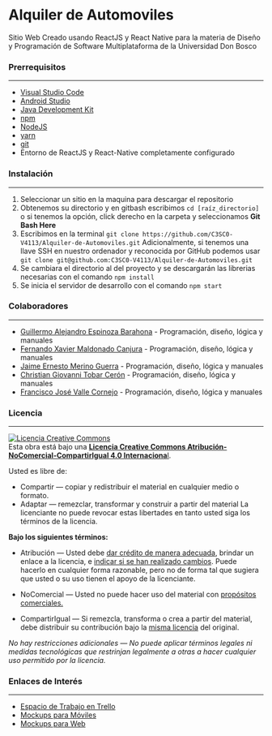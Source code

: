 # Alquiler de Automoviles
Sitio Web Creado usando ReactJS y React Native para la materia de Diseño y Programación de Software Multiplataforma de la Universidad Don Bosco

### Prerrequisitos
------------
- [Visual Studio Code](https://code.visualstudio.com/ "Visual Studio Code")
- [Android Studio](https://developer.android.com/studio "Android Studio")
- [Java Development Kit](https://www.oracle.com/java/technologies/javase/javase-jdk8-downloads.html "Java Development Kit")
- [npm](https://docs.npmjs.com/ "npm")
- [NodeJS](https://nodejs.org/ "NodeJS")
- [yarn](https://classic.yarnpkg.com/en/docs/install/#windows-stable "yarn")
- [git](https://git-scm.com/ "git")
- Entorno de ReactJS y React-Native completamente configurado

### Instalación
------------
1. Seleccionar un sitio en la maquina para descargar el repositorio
2. Obtenemos su directorio y en gitbash escribimos `cd [raíz_directorio]` o si tenemos la opción, click derecho en la carpeta y seleccionamos **Git Bash Here**
3. Escribimos en la terminal `git clone https://github.com/C3SC0-V4113/Alquiler-de-Automoviles.git`
Adicionalmente, si tenemos una llave SSH en nuestro ordenador y reconocida por GitHub podemos usar `git clone git@github.com:C3SC0-V4113/Alquiler-de-Automoviles.git`
4. Se cambiara el directorio al del proyecto y se descargarán las librerias necesarias con el comando `npm install`
5. Se inicia el servidor de desarrollo con el comando `npm start`

### Colaboradores
------------
- [Guillermo Alejandro Espinoza Barahona](https://github.com/DerpyWhooves "Guillermo Alejandro Espinoza Barahona") - Programación, diseño, lógica y manuales
- [Fernando Xavier Maldonado Canjura](https://github.com/XavierCanjura "Fernando Xavier Maldonado Canjura") - Programación, diseño, lógica y manuales
- [Jaime Ernesto Merino Guerra](https://github.com/MJames095 "Jaime Ernesto Merino Guerra") - Programación, diseño, lógica y manuales
- [Christian Giovanni Tobar Cerón](https://github.com/Cgeov "Christian Giovanni Tobar Cerón") - Programación, diseño, lógica y manuales
- [Francisco José Valle Cornejo](https://github.com/C3SC0-V4113 "Francisco José Valle Cornejo") - Programación, diseño, lógica y manuales


### Licencia
------------
<a rel="license" href="http://creativecommons.org/licenses/by-nc-sa/4.0/"><img alt="Licencia Creative Commons" style="border-width:0" src="https://i.creativecommons.org/l/by-nc-sa/4.0/88x31.png" /></a><br />Esta obra está bajo una <a rel="license" href="http://creativecommons.org/licenses/by-nc-sa/4.0/">**Licencia Creative Commons Atribución-NoComercial-CompartirIgual 4.0 Internaciona**l</a>.

Usted es libre de:
- Compartir — copiar y redistribuir el material en cualquier medio o formato.
- Adaptar — remezclar, transformar y construir a partir del material
La licenciante no puede revocar estas libertades en tanto usted siga los términos de la licencia.

**Bajo los siguientes términos:**
- Atribución — Usted debe [dar crédito de manera adecuada](https://creativecommons.org/licenses/by-nc-sa/4.0/deed.es# "dar crédito de manera adecuada"), brindar un enlace a la licencia, e [indicar si se han realizado cambios](https://creativecommons.org/licenses/by-nc-sa/4.0/deed.es# "indicar si se han realizado cambios"). Puede hacerlo en cualquier forma razonable, pero no de forma tal que sugiera que usted o su uso tienen el apoyo de la licenciante.

- NoComercial — Usted no puede hacer uso del material con [propósitos comerciales.](https://creativecommons.org/licenses/by-nc-sa/4.0/deed.es# "propósitos comerciales.")

- CompartirIgual — Si remezcla, transforma o crea a partir del material, debe distribuir su contribución bajo la [misma licencia](https://creativecommons.org/licenses/by-nc-sa/4.0/deed.es# "misma licencia") del original.

*No hay restricciones adicionales — No puede aplicar términos legales ni medidas tecnológicas que restrinjan legalmente a otras a hacer cualquier uso permitido por la licencia.*
### Enlaces de Interés
------------
- [Espacio de Trabajo en Trello](https://trello.com/alquilerdeautomoviles "Espacio de Trabajo en Trello")
- [Mockups para Móviles](https://drive.google.com/file/d/1aahekHh39qQBUmEBpHBD1vrsQGAVFiXr/view?usp=sharing "Mockups para Móviles")
- [Mockups para Web](https://drive.google.com/file/d/1Nj4tgP2s2MF0_RS8Ly33PkUxCRlMGFuj/view?usp=sharing "Mockups para Web")